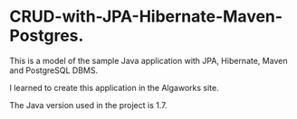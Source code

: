 # CRUD-with-JPA-Hibernate-Maven-Postgres.
This is a model of the sample Java application with JPA, Hibernate, Maven and PostgreSQL DBMS.

I learned to create this application in the Algaworks site.

The Java version used in the project is 1.7.
